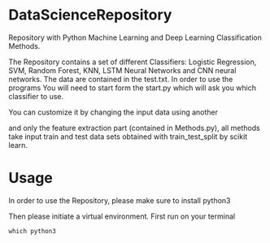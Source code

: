# DataScienceRepository
Repository with Python Machine Learning and Deep Learning Classification Methods.



The Repository contains a set of different Classifiers:
Logistic Regression, SVM, Random Forest, KNN, LSTM Neural Networks and CNN neural networks.
The data are contained in the test.txt.
In order to use the programs You will need to start form the start.py which will ask you which classifier to use.

You can customize it by changing the input data using another 

and only the feature extraction part (contained in Methods.py), all methods take input train and test data sets obtained with train_test_split by scikit learn.


# Usage

In order to use the Repository, please make sure to install python3

Then please initiate a virtual environment.
First run on your terminal

```
which python3
```

